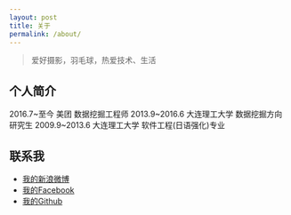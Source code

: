 ```yaml
---
layout: post
title: 关于
permalink: /about/
---
```


> 爱好摄影，羽毛球，热爱技术、生活

## 个人简介
2016.7~至今         美团            数据挖掘工程师
2013.9~2016.6       大连理工大学    数据挖掘方向研究生
2009.9~2013.6       大连理工大学    软件工程(日语强化)专业

## 联系我
- [我的新浪微博](http://weibo.com/yxzfscg)
- [我的Facebook](https://www.facebook.com/shenchengguang)
- [我的Github](https://github.com/yxzf)
